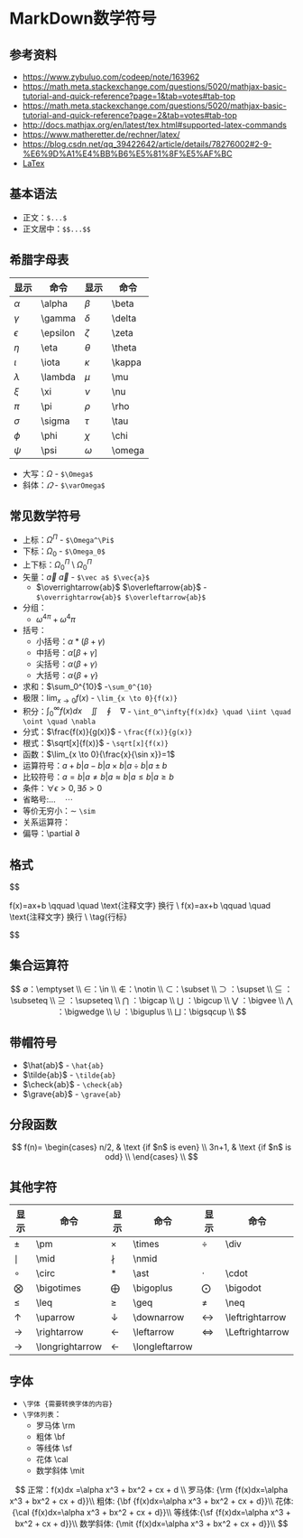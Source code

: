 # MarkDown数学符号

## 参考资料

- https://www.zybuluo.com/codeep/note/163962
- https://math.meta.stackexchange.com/questions/5020/mathjax-basic-tutorial-and-quick-reference?page=1&tab=votes#tab-top
- https://math.meta.stackexchange.com/questions/5020/mathjax-basic-tutorial-and-quick-reference?page=2&tab=votes#tab-top
- http://docs.mathjax.org/en/latest/tex.html#supported-latex-commands
- https://www.matheretter.de/rechner/latex/
- https://blog.csdn.net/qq_39422642/article/details/78276002#2-9-%E6%9D%A1%E4%BB%B6%E5%81%8F%E5%AF%BC
- [LaTex](https://www.latex-project.org/)

## 基本语法

- 正文：`$...$`
- 正文居中：`$$...$$`

## 希腊字母表

| 显示       | 命令     | 显示     | 命令   |
| ---------- | -------- | -------- | ------ |
| $\alpha$   | \alpha   | $\beta$  | \beta  |
| $\gamma$   | \gamma   | $\delta$ | \delta |
| $\epsilon$ | \epsilon | $\zeta$  | \zeta  |
| $\eta$     | \eta     | $\theta$ | \theta |
| $\iota$    | \iota    | $\kappa$ | \kappa |
| $\lambda$  | \lambda  | $\mu$    | \mu    |
| $\xi$      | \xi      | $\nu$    | \nu    |
| $\pi$      | \pi      | $\rho$   | \rho   |
| $\sigma$   | \sigma   | $\tau$   | \tau   |
| $\phi$     | \phi     | $\chi$   | \chi   |
| $\psi$     | \psi     | $\omega$ | \omega |

- 大写：$\Omega$ - `$\Omega$`
- 斜体：$\varOmega$ - `$\varOmega$`

## 常见数学符号

- 上标：$\Omega^\Pi$ - `$\Omega^\Pi$`
- 下标：$\Omega_0$ - `$\Omega_0$`
- 上下标：$\Omega^\Pi_0$ \ $\Omega_0^\Pi$
- 矢量：$\vec a$ $\vec{a}$ - `$\vec a$ $\vec{a}$`
  - $\overrightarrow{ab}$ $\overleftarrow{ab}$ - `$\overrightarrow{ab}$ $\overleftarrow{ab}$`
- 分组：
  - $\omega^{4\pi} + \omega^4\pi$
- 括号：
  - 小括号：$\alpha*(\beta+\gamma)$
  - 中括号：$\alpha[\beta+\gamma]$
  - 尖括号：$\alpha\langle\beta+\gamma\rangle$
  - 大括号：$\alpha\{\beta+\gamma\}$
- 求和：$\sum_0^{10}$ -`\sum_0^{10}`
- 极限：$\lim_{x \to 0}{f(x)}$ - `\lim_{x \to 0}{f(x)}`
- 积分：$\int_0^\infty{f(x)dx} \quad \iint \quad \oint \quad \nabla$ - `\int_0^\infty{f(x)dx} \quad \iint \quad \oint \quad \nabla`
- 分式：$\frac{f(x)}{g(x)}$ - `\frac{f(x)}{g(x)}`
- 根式：$\sqrt[x]{f(x)}$ - `\sqrt[x]{f(x)}`
- 函数：$\lim_{x \to 0}{\frac{x}{\sin x}}=1$
- 运算符号：$a+b|a-b|a \times b|a \div b| a\pm b$
- 比较符号：$a=b|a\neq b|a\approx b|a\leq b|a\geq b$
- 条件：$\forall \epsilon >0,\exists \delta >0$
- 省略号:$\dots \quad \cdots$
- 等价无穷小：$\sim$ `\sim`
- 关系运算符：
- 偏导：\partial $\partial$

## 格式

$$

f(x)=ax+b \qquad \quad \text{注释文字}  换行  \\
f(x)=ax+b \qquad \quad \text{注释文字}  换行 \\
\tag{行标}

$$

## 集合运算符

$$
∅：\emptyset \\
∈：\in \\
∉：\notin \\
⊂：\subset \\
⊃ ：\supset \\
⊆ ：\subseteq \\
⊇ ：\supseteq \\
⋂ ：\bigcap \\
⋃ ：\bigcup \\
⋁ ：\bigvee \\
⋀ ：\bigwedge \\
⨄ ：\biguplus \\
⨆：\bigsqcup \\
$$

## 带帽符号

- $\hat{ab}$    - `\hat{ab}`
- $\tilde{ab}$  - `\tilde{ab}`
- $\check{ab}$  - `\check{ab}`
- $\grave{ab}$  - `\grave{ab}`

## 分段函数

$$
f(n)=
\begin{cases}
n/2,  & \text {if $n$ is even} \\
3n+1, & \text {if $n$ is odd} \\
\end{cases} \\
$$

## 其他字符

| 显示              | 命令            | 显示             | 命令           | 显示              | 命令            |
| ----------------- | --------------- | ---------------- | -------------- | ----------------- | --------------- |
| $\pm$             | \pm             | $\times$         | \times         | $\div$            | \div            |
| $\mid$            | \mid            | $\nmid$          | \nmid          |
| $\circ$           | \circ           | $\ast$           | \ast           | $\cdot$           | \cdot           |
| $\bigotimes$      | \bigotimes      | $\bigoplus$      | \bigoplus      | $\bigodot$        | \bigodot        |
| $\leq$            | \leq            | $\geq$           | \geq           | $\neq$            | \neq            |
| $\uparrow$        | \uparrow        | $\downarrow$     | \downarrow     | $\leftrightarrow$ | \leftrightarrow |
| $\rightarrow$     | \rightarrow     | $\leftarrow$     | \leftarrow     | $\Leftrightarrow$ | \Leftrightarrow |
| $\longrightarrow$ | \longrightarrow | $\longleftarrow$ | \longleftarrow |

## 字体

- `\字体 {需要转换字体的内容}`
- `\字体列表`：
  - 罗马体 \rm
  - 粗体 \bf
  - 等线体 \sf
  - 花体 \cal
  - 数学斜体 \mit

$$
正常：f(x)dx =\alpha x^3 + bx^2 + cx + d \\
罗马体: {\rm {f(x)dx=\alpha x^3 + bx^2 + cx + d}}\\
粗体: {\bf  {f(x)dx=\alpha x^3 + bx^2 + cx + d}}\\
花体: {\cal {f(x)dx=\alpha x^3 + bx^2 + cx + d}}\\
等线体:{\sf {f(x)dx=\alpha x^3 + bx^2 + cx + d}}\\
数学斜体: {\mit {f(x)dx=\alpha x^3 + bx^2 + cx + d}}\\
$$
